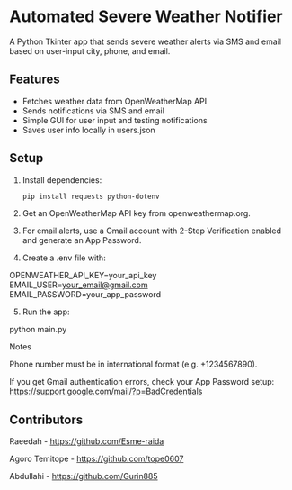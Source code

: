 # Automated Severe Weather Notifier

A Python Tkinter app that sends severe weather alerts via SMS and email based on user-input city, phone, and email.

## Features
- Fetches weather data from OpenWeatherMap API
- Sends notifications via SMS and email
- Simple GUI for user input and testing notifications
- Saves user info locally in users.json

## Setup
1. Install dependencies:
   ```bash
   pip install requests python-dotenv

2. Get an OpenWeatherMap API key from openweathermap.org.


3. For email alerts, use a Gmail account with 2-Step Verification enabled and generate an App Password.


4. Create a .env file with:

OPENWEATHER_API_KEY=your_api_key
EMAIL_USER=your_email@gmail.com
EMAIL_PASSWORD=your_app_password


5. Run the app:

python main.py



Notes

Phone number must be in international format (e.g. +1234567890).

If you get Gmail authentication errors, check your App Password setup:
https://support.google.com/mail/?p=BadCredentials
## Contributors
Raeedah - https://github.com/Esme-raida

Agoro Temitope - https://github.com/tope0607

Abdullahi - https://github.com/Gurin885
